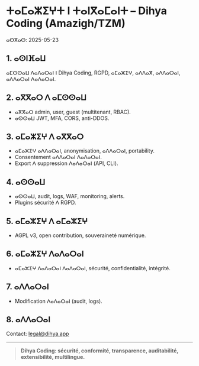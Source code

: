 # ⵜⴰⵎⴰⵣⵉⵖⵜ ⵏ ⵜⴰⵏⴳⴰⵎⴰⵏⵜ – Dihya Coding (Amazigh/TZM)

ⴰⵙⴳⴰⵙ: 2025-05-23

## 1. ⴰⵙⵏⴼⴰⵡ
ⴰⵎⵙⵙⴰⵡ ⴷⴰⴷⴰⵔⴰⵏ ⵏ Dihya Coding, RGPD, ⴰⵎⴰⵣⵉⵖ, ⴰⴷⴷⴰⴳ, ⴰⴷⴷⴰⵔⴰⵏ, ⴰⴷⴷⴰⵔⴰⵏ ⴷⴰⴷⴰⵔⴰⵏ.

## 2. ⴰⴳⴳⴰⵔ ⴷ ⴰⵎⵙⵙⴰⵡ
- ⴰⴳⴳⴰⵔ admin, user, guest (multitenant, RBAC).
- ⴰⵙⵙⴰⵡ JWT, MFA, CORS, anti-DDOS.

## 3. ⴰⵎⴰⵣⵉⵖ ⴷ ⴰⴳⴳⴰⵔ
- ⴰⵎⴰⵣⵉⵖ ⴰⴷⴷⴰⵔⴰⵏ, anonymisation, ⴰⴷⴷⴰⵔⴰⵏ, portability.
- Consentement ⴰⴷⴷⴰⵔⴰⵏ ⴷⴰⴷⴰⵔⴰⵏ.
- Export ⴷ suppression ⴷⴰⴷⴰⵔⴰⵏ (API, CLI).

## 4. ⴰⵙⵙⴰⵡ
- ⴰⵙⵙⴰⵡ, audit, logs, WAF, monitoring, alerts.
- Plugins sécurité ⴷ RGPD.

## 5. ⴰⵎⴰⵣⵉⵖ ⴷ ⴰⵎⴰⵣⵉⵖ
- AGPL v3, open contribution, souveraineté numérique.

## 6. ⴰⵎⴰⵣⵉⵖ ⴷⴰⴷⴰⵔⴰⵏ
- ⴰⵎⴰⵣⵉⵖ ⴷⴰⴷⴰⵔⴰⵏ ⴷⴰⴷⴰⵔⴰⵏ, sécurité, confidentialité, intégrité.

## 7. ⴰⴷⴷⴰⵔⴰⵏ
- Modification ⴷⴰⴷⴰⵔⴰⵏ (audit, logs).

## 8. ⴰⴷⴷⴰⵔⴰⵏ
Contact: legal@dihya.app

---

> **Dihya Coding: sécurité, conformité, transparence, auditabilité, extensibilité, multilingue.**

